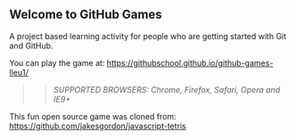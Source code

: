 ## Welcome to GitHub Games

A project based learning activity for people who are getting started with Git and GitHub.

You can play the game at: https://githubschool.github.io/github-games-lleu1/

>> _*SUPPORTED BROWSERS*: Chrome, Firefox, Safari, Opera and IE9+_

This fun open source game was cloned from: https://github.com/jakesgordon/javascript-tetris
